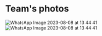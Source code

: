 Team's photos
====
![WhatsApp Image 2023-08-08 at 13 44 41](https://github.com/upperkiller/Phatom-Car/assets/110359344/452266e8-6944-44cd-bf35-5677156dd783)
![WhatsApp Image 2023-08-08 at 13 44 41](https://github.com/upperkiller/Phatom-Car/assets/110359344/aa1873ba-4bcd-4754-97f8-4bdc70cca5e2)



